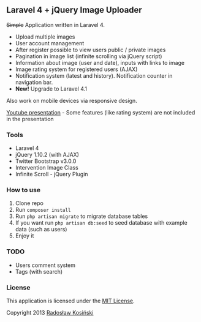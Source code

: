 ## Laravel 4 + jQuery Image Uploader

~~Simple~~ Application written in Laravel 4.
- Upload multiple images
- User account management
- After register possible to view users public / private images
- Pagination in image list (infinite scrolling via jQuery script)
- Information about image (user and date), inputs with links to image
- Image rating system for registered users (AJAX)
- Notification system (latest and history). Notification counter in navigation bar.
- **New!** Upgrade to Laravel 4.1

Also work on mobile devices via responsive design.

[Youtube presentation](http://www.youtube.com/watch?v=3lrkrJQlNJ0) - Some features (like rating system) are not included in the presentation

### Tools

- Laravel 4
- jQuery 1.10.2 (with AJAX)
- Twitter Bootstrap v3.0.0
- Intervention Image Class
- Infinite Scroll - jQuery Plugin

### How to use

1. Clone repo
2. Run `composer install`
3. Run `php artisan migrate` to migrate database tables
3. If you want run `php artisan db:seed` to seed database with example data (such as users)
4. Enjoy it

### TODO

- Users comment system
- Tags (with search)

### License

This application is licensed under the [MIT License](http://opensource.org/licenses/MIT).

Copyright 2013 [Radosław Kosiński](http://rkosinski.pl/)